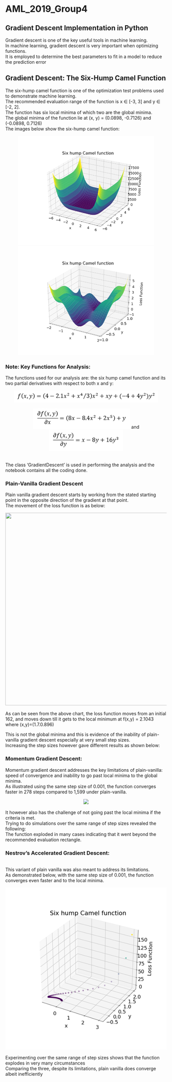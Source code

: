 # AML_2019_Group4

## Gradient Descent Implementation in Python
</p>Gradient descent is one of the key useful tools in machine learning.
<br>In machine learning, gradient descent is very important when optimizing functions.
<br>It is employed to determine the best parameters to fit in a model to reduce the prediction error

## Gradient Descent: The Six-Hump Camel Function
</p>The six-hump camel function is one of the optimization test problems used to demonstrate machine learning.
<br>The recommended evaluation range of the function is x ∈ [-3, 3] and y ∈ [-2, 2].
<br>The function has six local minima of which two are the global minima.
<br>The global minima of the function lie at (x, y) = (0.0898, -0.7126) and (-0.0898, 0.7126) 
<br>The images below show the six-hump camel function:
<p align="center">
  <img src="https://github.com/DennisOndieki/AML_2019_Group4/blob/master/Images/6_hump_plot.png" width="425"> <img src="https://github.com/DennisOndieki/AML_2019_Group4/blob/master/Images/6_hump_closeup.png" width="425">

### Note: Key Functions for Analysis:
</p>The functions used for our analysis are: the six hump camel function and its two partial derivatives with respect to both x and y:
<p align="center">
  <img src="https://github.com/DennisOndieki/AML_2019_Group4/blob/master/Images/loss_function.png"> 
</p>
<p align="center">
  <img src="https://github.com/DennisOndieki/AML_2019_Group4/blob/master/Images/partial_x.png"> and  <img src="https://github.com/DennisOndieki/AML_2019_Group4/blob/master/Images/partial_y.png">
</p>
<br>The class ‘GradientDescent’ is used in performing the analysis and the notebook contains all the coding done.

### Plain-Vanilla Gradient Descent
</p>Plain vanilla gradient descent starts by working from the stated starting point in the opposite direction of the gradient at that point.
<br>The movement of the loss function is as below:
<p align="center">
  <img src="https://github.com/DennisOndieki/AML_2019_Group4/blob/master/Images/loss_path.gif" width="720" height="600"> 
</p>As can be seen from the above chart, the loss function moves from an initial 162, and moves down till it gets to the local minimum at f(x,y) = 2.1043 where (x,y)=(1.7.0.896)
</p>This is not the global minima and this is evidence of the inability of plain-vanilla gradient descent especially at very small step sizes.
<br>Increasing the step sizes however gave different results as shown below:

### Momentum Gradient Descent:
</p>Momentum gradient descent addresses the key limitations of plain-vanilla: speed of convergence and inability to go past local minima to the global minima. 
<br>As illustrated using the same step size of 0.001, the function converges faster in 278 steps compared to 1,599 under plain-vanilla.
<p align="center">
  <img src="https://github.com/DennisOndieki/AML_2019_Group4/blob/master/Images/loss_path2."> 
</p>It however also has the challenge of not going past the local minima if the criteria is met.
<br>Trying to do simulations over the same range of step sizes revealed the following:
<br>The function exploded in many cases indicating that it went beyond the recommended evaluation rectangle.

### Nestrov’s Accelerated Gradient Descent:
<br>This variant of plain vanilla was also meant to address its limitations.
<br>As demonstrated below, with the same step size of 0.001, the function converges even faster and to the local minima.
<p align="center">
  <img src="https://github.com/DennisOndieki/AML_2019_Group4/blob/master/Images/loss_path3.png"> 
</p>Experimenting over the same range of step sizes shows that the function explodes in very many circumstances
<br>Comparing the three, despite its limitations, plain vanilla does converge albeit inefficiently
